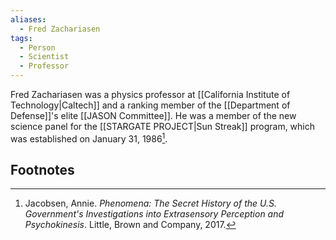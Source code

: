 ```yaml
---
aliases:
  - Fred Zachariasen
tags:
  - Person
  - Scientist
  - Professor
---
```

Fred Zachariasen was a physics professor at [[California Institute of Technology|Caltech]] and a ranking member of the [[Department of Defense]]'s elite [[JASON Committee]]. He was a member of the new science panel for the [[STARGATE PROJECT|Sun Streak]] program, which was established on January 31, 1986[^1].

## Footnotes
[^1]: Jacobsen, Annie. *Phenomena: The Secret History of the U.S. Government's Investigations into Extrasensory Perception and Psychokinesis*. Little, Brown and Company, 2017.
